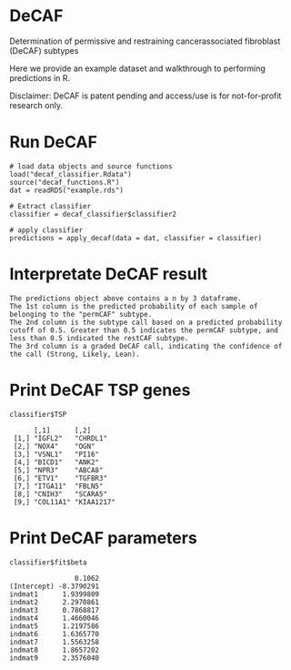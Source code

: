 # DeCAF
Determination of permissive and restraining cancerassociated fibroblast (DeCAF) subtypes

Here we provide an example dataset and walkthrough to performing predictions in R.

Disclaimer: DeCAF is patent pending and access/use is for not-for-profit research only.

# Run DeCAF
```{r}
# load data objects and source functions
load("decaf_classifier.Rdata")
source("decaf_functions.R")
dat = readRDS("example.rds")

# Extract classifier 
classifier = decaf_classifier$classifier2

# apply classifier 
predictions = apply_decaf(data = dat, classifier = classifier)
```
# Interpretate DeCAF result
```{r}
The predictions object above contains a n by 3 dataframe.
The 1st column is the predicted probability of each sample of belonging to the "permCAF" subtype. 
The 2nd column is the subtype call based on a predicted probability cutoff of 0.5. Greater than 0.5 indicates the permCAF subtype, and less than 0.5 indicated the restCAF subtype. 
The 3rd column is a graded DeCAF call, indicating the confidence of the call (Strong, Likely, Lean).
```

# Print DeCAF TSP genes
```{r}
classifier$TSP

      [,1]      [,2]      
 [1,] "IGFL2"   "CHRDL1"  
 [2,] "NOX4"    "OGN"     
 [3,] "VSNL1"   "PI16"    
 [4,] "BICD1"   "ANK2"    
 [5,] "NPR3"    "ABCA8"   
 [6,] "ETV1"    "TGFBR3"  
 [7,] "ITGA11"  "FBLN5"   
 [8,] "CNIH3"   "SCARA5"  
 [9,] "COL11A1" "KIAA1217"
```

# Print DeCAF parameters
```{r}
classifier$fit$beta

                0.1062
(Intercept) -8.3790291
indmat1      1.9399809
indmat2      2.2970861
indmat3      0.7868817
indmat4      1.4660046
indmat5      1.2197586
indmat6      1.6365770
indmat7      1.5563258
indmat8      1.8657202
indmat9      2.3576040
```
